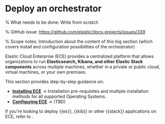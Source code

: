# Deploy an orchestrator

% What needs to be done: Write from scratch

% GitHub issue: https://github.com/elastic/docs-projects/issues/339

% Scope notes: Introduction about the content of this big section (which covers install and configuration possibilities of the orchestrator)

Elastic Cloud Enterprise (ECE) provides a centralized platform that allows organizations to run **Elasticsearch, Kibana, and other Elastic Stack components** across multiple machines, whether in a private or public cloud, virtual machines, or your own premises.

This section provides step-by-step guidance on:

* [**Installing ECE**](./install.md) → Installation pre-requisites and multiple installation methods for all supported Operating Systems.
* [**Configuring ECE**](./configure.md) → (TBD)

If you're looking to deploy {{es}}, {{kib}} or other {{stack}} applications on ECE, refer to [](./working-with-deployments.md).

